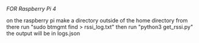 *FOR Raspberry Pi 4*

on the raspberry pi make a directory outside of the home directory
from there run "sudo btmgmt find > rssi_log.txt"
then run "python3 get_rssi.py"
the output will be in logs.json
